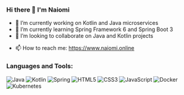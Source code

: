 ### Hi there 👋 I'm Naiomi

- 🔭 I’m currently working on Kotlin and Java microservices
- 🌱 I’m currently learning Spring Framework 6 and Spring Boot 3
- 👯 I’m looking to collaborate on Java and Kotlin projects
<!--- 🤔 I’m looking for help with ...
- 💬 Ask me about ...
- 😄 Pronouns: ...
- ⚡ Fun fact: ...-->
- 📫 How to reach me: https://www.naiomi.online

### Languages and Tools:

![Java](https://img.shields.io/badge/Java-%23ED8B00.svg?&style=for-the-badge&logo=java&logoColor=white)
![Kotlin](https://img.shields.io/badge/Kotlin-%237F52FF.svg?&style=for-the-badge&logo=kotlin&logoColor=white)
![Spring](https://img.shields.io/badge/Spring-%236DB33F.svg?&style=for-the-badge&logo=spring&logoColor=white)
![HTML5](https://img.shields.io/badge/HTML5-%23E34F26.svg?&style=for-the-badge&logo=html5&logoColor=white)
![CSS3](https://img.shields.io/badge/CSS3-%231572B6.svg?&style=for-the-badge&logo=css3&logoColor=white)
![JavaScript](https://img.shields.io/badge/JavaScript-%23F7DF1E.svg?&style=for-the-badge&logo=javascript&logoColor=black)
![Docker](https://img.shields.io/badge/Docker-%232496ED.svg?&style=for-the-badge&logo=docker&logoColor=white)
![Kubernetes](https://img.shields.io/badge/Kubernetes-%23326CE5.svg?&style=for-the-badge&logo=kubernetes&logoColor=white)

